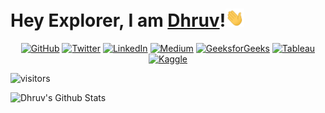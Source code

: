 <h1>Hey Explorer, I am <a href="https://da505819.github.io/">Dhruv</a>!<img src="https://raw.githubusercontent.com/ABSphreak/ABSphreak/master/gifs/Hi.gif" width="30px"></h1>

<p align="center">
	<a href="https://github.com/dA505819"><img src="https://img.shields.io/github/followers/dA505819.svg?label=GitHub&style=social" alt="GitHub"></a>
	<a href="https://twitter.com/iam_dAggarwal"><img src="https://img.shields.io/twitter/follow/iam_dAggarwal?label=Twitter&style=social" alt="Twitter"></a>
	<a href="https://www.linkedin.com/in/dhruv-a-305713173"><img src="https://img.shields.io/badge/LinkedIn--_.svg?style=social&logo=linkedin" alt="LinkedIn"></a>
	<a href="https://medium.com/@dhruvaggarwal6"><img src="https://img.shields.io/badge/medium-%2312100E.svg?style=social&logo=medium" alt="Medium"></a> 
	<a href="https://auth.geeksforgeeks.org/user/dhruv5819/articles"><img src="https://img.shields.io/badge/GeeksforGeeks-Articles-green?style=social&logo=geeksforgeeks" alt = "GeeksforGeeks"></a>
	<a href="https://public.tableau.com/profile/dhruv.aggarwal8198#!/"><img src="https://img.shields.io/badge/Tableau-%20-White?style=social&logo=tableau" alt = "Tableau"></a>
	<a href="https://www.kaggle.com/dhruvagg"><img src="https://img.shields.io/badge/Kaggle-%20-blue?style=social&logo=kaggle" alt = "Kaggle"></a>
</p>

![visitors](https://visitor-badge.laobi.icu/badge?page_id=dA505819.dA505819)

<!--
- 🔭 I’m currently working on ...
- 🌱 I’m currently learning ...
- 👯 I’m looking to collaborate on ...
- 💬 Ask me about ...
- 📫 How to reach me: ...
- ⚡ Fun fact: ...
-->

![Dhruv's Github Stats](https://github-readme-stats.vercel.app/api?username=dA505819&hide=stars&show_icons=true)



